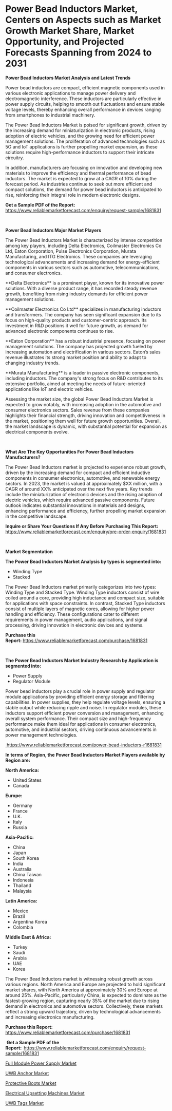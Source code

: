 <p><h1>Power Bead Inductors Market, Centers on Aspects such as Market Growth Market Share, Market Opportunity, and Projected Forecasts Spanning from 2024 to 2031</h1></p><p><strong>Power Bead Inductors Market Analysis and Latest Trends</strong></p>
<p><p>Power bead inductors are compact, efficient magnetic components used in various electronic applications to manage power delivery and electromagnetic interference. These inductors are particularly effective in power supply circuits, helping to smooth out fluctuations and ensure stable voltage levels, thereby enhancing overall performance in devices ranging from smartphones to industrial machinery.</p><p>The Power Bead Inductors Market is poised for significant growth, driven by the increasing demand for miniaturization in electronic products, rising adoption of electric vehicles, and the growing need for efficient power management solutions. The proliferation of advanced technologies such as 5G and IoT applications is further propelling market expansion, as these solutions require high-performance inductors to support their intricate circuitry.</p><p>In addition, manufacturers are focusing on innovation and developing new materials to improve the efficiency and thermal performance of bead inductors. The market is expected to grow at a CAGR of 10% during the forecast period. As industries continue to seek out more efficient and compact solutions, the demand for power bead inductors is anticipated to rise, reinforcing their integral role in modern electronic designs.</p></p>
<p><strong>Get a Sample PDF of the Report:&nbsp;</strong> <a href="https://www.reliablemarketforecast.com/enquiry/request-sample/1681831?utm_campaign=1127&utm_medium=2&utm_source=Github&utm_content=ia&utm_term=01102024&utm_id=power-bead-inductors">https://www.reliablemarketforecast.com/enquiry/request-sample/1681831</a></p>
<p>&nbsp;</p>
<p><strong>Power Bead Inductors Major Market Players</strong></p>
<p><p>The Power Bead Inductors Market is characterized by intense competition among key players, including Delta Electronics, Coilmaster Electronics Co Ltd, Eaton Corporation, Pulse Electronics Corporation, Murata Manufacturing, and ITG Electronics. These companies are leveraging technological advancements and increasing demand for energy-efficient components in various sectors such as automotive, telecommunications, and consumer electronics.</p><p>**Delta Electronics** is a prominent player, known for its innovative power solutions. With a diverse product range, it has recorded steady revenue growth, benefiting from rising industry demands for efficient power management solutions.</p><p>**Coilmaster Electronics Co Ltd** specializes in manufacturing inductors and transformers. The company has seen significant expansion due to its focus on high-quality products and customer-centric approach. Its investment in R&D positions it well for future growth, as demand for advanced electronic components continues to rise.</p><p>**Eaton Corporation** has a robust industrial presence, focusing on power management solutions. The company has projected growth fueled by increasing automation and electrification in various sectors. Eaton’s sales revenue illustrates its strong market position and ability to adapt to changing industry trends.</p><p>**Murata Manufacturing** is a leader in passive electronic components, including inductors. The company's strong focus on R&D contributes to its extensive portfolio, aimed at meeting the needs of future-oriented applications like IoT and electric vehicles. </p><p>Assessing the market size, the global Power Bead Inductors Market is expected to grow notably, with increasing adoption in the automotive and consumer electronics sectors. Sales revenue from these companies highlights their financial strength, driving innovation and competitiveness in the market, positioning them well for future growth opportunities. Overall, the market landscape is dynamic, with substantial potential for expansion as electrical components evolve.</p></p>
<p>&nbsp;</p>
<p><strong>What Are The Key Opportunities For Power Bead Inductors Manufacturers?</strong></p>
<p><p>The Power Bead Inductors market is projected to experience robust growth, driven by the increasing demand for compact and efficient inductive components in consumer electronics, automotive, and renewable energy sectors. In 2023, the market is valued at approximately $XX million, with a CAGR of around XX% anticipated over the next five years. Key trends include the miniaturization of electronic devices and the rising adoption of electric vehicles, which require advanced passive components. Future outlook indicates substantial innovations in materials and designs, enhancing performance and efficiency, further propelling market expansion in the competitive landscape.</p></p>
<p><strong>Inquire or Share Your Questions If Any Before Purchasing This Report:</strong> <a href="https://www.reliablemarketforecast.com/enquiry/pre-order-enquiry/1681831?utm_campaign=1127&utm_medium=2&utm_source=Github&utm_content=ia&utm_term=01102024&utm_id=power-bead-inductors">https://www.reliablemarketforecast.com/enquiry/pre-order-enquiry/1681831</a></p>
<p>&nbsp;</p>
<p><strong>Market Segmentation</strong></p>
<p><strong>The Power Bead Inductors Market Analysis by types is segmented into:</strong></p>
<p><ul><li>Winding Type</li><li>Stacked</li></ul></p>
<p><p>The Power Bead Inductors market primarily categorizes into two types: Winding Type and Stacked Type. Winding Type inductors consist of wire coiled around a core, providing high inductance and compact size, suitable for applications with space constraints. In contrast, Stacked Type inductors consist of multiple layers of magnetic cores, allowing for higher power handling and efficiency. These configurations cater to different requirements in power management, audio applications, and signal processing, driving innovation in electronic devices and systems.</p></p>
<p><strong>Purchase this Report:&nbsp;</strong><a href="https://www.reliablemarketforecast.com/purchase/1681831?utm_campaign=1127&utm_medium=2&utm_source=Github&utm_content=ia&utm_term=01102024&utm_id=power-bead-inductors">https://www.reliablemarketforecast.com/purchase/1681831</a></p>
<p>&nbsp;</p>
<p><strong>The Power Bead Inductors Market Industry Research by Application is segmented into:</strong></p>
<p><ul><li>Power Supply</li><li>Regulator Module</li></ul></p>
<p><p>Power bead inductors play a crucial role in power supply and regulator module applications by providing efficient energy storage and filtering capabilities. In power supplies, they help regulate voltage levels, ensuring a stable output while reducing ripple and noise. In regulator modules, these inductors support efficient power conversion and management, enhancing overall system performance. Their compact size and high-frequency performance make them ideal for applications in consumer electronics, automotive, and industrial sectors, driving continuous advancements in power management technologies.</p></p>
<p><a href="https://www.reliablemarketforecast.com/power-bead-inductors-r1681831?utm_campaign=1127&utm_medium=2&utm_source=Github&utm_content=ia&utm_term=01102024&utm_id=power-bead-inductors">&nbsp;https://www.reliablemarketforecast.com/power-bead-inductors-r1681831</a></p>
<p><strong>In terms of Region, the Power Bead Inductors Market Players available by Region are:</strong></p>
<p>
    <p> <strong> North America: </strong>
        <ul>
            <li>United States</li>
            <li>Canada</li>
        </ul>
        </p> 
    <p> <strong> Europe: </strong>
        <ul>
            <li>Germany</li>
            <li>France</li>
            <li>U.K.</li>
            <li>Italy</li>
            <li>Russia</li>
        </ul>
        </p> 
    <p> <strong> Asia-Pacific: </strong>
        <ul>
            <li>China</li>
            <li>Japan</li>
            <li>South Korea</li>
            <li>India</li>
            <li>Australia</li>
            <li>China Taiwan</li>
            <li>Indonesia</li>
            <li>Thailand</li>
            <li>Malaysia</li>
        </ul>
        </p> 
    <p> <strong> Latin America: </strong>
        <ul>
            <li>Mexico</li>
            <li>Brazil</li>
            <li>Argentina Korea</li>
            <li>Colombia</li>
        </ul>
        </p> 
    <p> <strong> Middle East & Africa: </strong>
        <ul>
            <li>Turkey</li>
            <li>Saudi</li>
            <li>Arabia</li>
            <li>UAE</li>
            <li>Korea</li>
        </ul>
    </p>
    </p>
<p><p>The Power Bead Inductors market is witnessing robust growth across various regions. North America and Europe are projected to hold significant market shares, with North America at approximately 30% and Europe at around 25%. Asia-Pacific, particularly China, is expected to dominate as the fastest-growing region, capturing nearly 35% of the market due to rising demand in electronics and automotive sectors. Collectively, these markets reflect a strong upward trajectory, driven by technological advancements and increasing electronics manufacturing.</p></p>
<p><strong>Purchase this Report: </strong><a href="https://www.reliablemarketforecast.com/purchase/1681831?utm_campaign=1127&utm_medium=2&utm_source=Github&utm_content=ia&utm_term=01102024&utm_id=power-bead-inductors">https://www.reliablemarketforecast.com/purchase/1681831</a></p>
<p>&nbsp;<strong>Get a Sample PDF of the Report:&nbsp;&nbsp;</strong><a href="https://www.reliablemarketforecast.com/enquiry/request-sample/1681831?utm_campaign=1127&utm_medium=2&utm_source=Github&utm_content=ia&utm_term=01102024&utm_id=power-bead-inductors">https://www.reliablemarketforecast.com/enquiry/request-sample/1681831</a></p>
<p><strong></strong></p>
<p><p><a href="https://github.com/allegrayx16ca/Market-Research-Report-List-1/blob/main/full-module-power-supply-market.md?utm_campaign=1127&utm_medium=2&utm_source=Github&utm_content=ia&utm_term=01102024&utm_id=power-bead-inductors">Full Module Power Supply Market</a></p><p><a href="https://issuu.com/reportprime-2/docs/uwb-anchor-market-size-2030.pptx_183286ee370324?utm_campaign=1127&utm_medium=2&utm_source=Github&utm_content=ia&utm_term=01102024&utm_id=power-bead-inductors">UWB Anchor Market</a></p><p><a href="https://www.linkedin.com/pulse/market-dynamics-future-trends-global-protective-boots-dvwgc?utm_campaign=1127&utm_medium=2&utm_source=Github&utm_content=ia&utm_term=01102024&utm_id=power-bead-inductors">Protective Boots Market</a></p><p><a href="https://www.linkedin.com/pulse/electrical-upsetting-machines-industry-insights-report-analyzing-vtywf?utm_campaign=1127&utm_medium=2&utm_source=Github&utm_content=ia&utm_term=01102024&utm_id=power-bead-inductors">Electrical Upsetting Machines Market</a></p><p><a href="https://issuu.com/reportprime-2/docs/uwb-tags-market-size-2030.pptx_0b1afaf833a380?utm_campaign=1127&utm_medium=2&utm_source=Github&utm_content=ia&utm_term=01102024&utm_id=power-bead-inductors">UWB Tags Market</a></p></p>